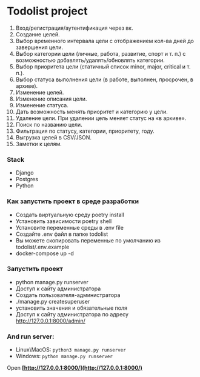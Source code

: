 # Todolist project



1. Вход/регистрация/аутентификация через вк.
2. Создание целей.
3. Выбор временного интервала цели с отображением кол-ва дней до завершения цели.
4. Выбор категории цели (личные, работа, развитие, спорт и т. п.) с возможностью добавлять/удалять/обновлять категории.
5. Выбор приоритета цели (статичный список minor, major, critical и т. п.).
6. Выбор статуса выполнения цели (в работе, выполнен, просрочен, в архиве).
7. Изменение целей.
8. Изменение описания цели.
9. Изменение статуса.
10. Дать возможность менять приоритет и категорию у цели.
11. Удаление цели. При удалении цель меняет статус на «в архиве».
12. Поиск по названию цели.
13. Фильтрация по статусу, категории, приоритету, году.
14. Выгрузка целей в CSV/JSON.
15. Заметки к целям.

### Stack

- Django
- Postgres
- Python
### Как запустить проект в среде разработки
- Создать виртуальную среду poetry install
- Установить зависимости poetry shell
- Установите переменные среды в .env file
- Создайте .env файл в папке todolist
- Вы можете скопировать переменные по умолчанию из todolist/.env.example
- docker-compose up -d
### Запустить проект
- python manage.py runserver
- Доступ к сайту администратора
- Создать пользователя-администратора
- ./manage.py createsuperuser
- установить значения и обязательные поля
- Доступ к сайту администратора по адресу http://127.0.0.1:8000/admin/

### And run server:
- Linux\MacOS: `python3 manage.py runserver`
- Windows: `python manage.py runserver`

Open **[http://127.0.0.1:8000/](http://127.0.0.1:8000/)**

